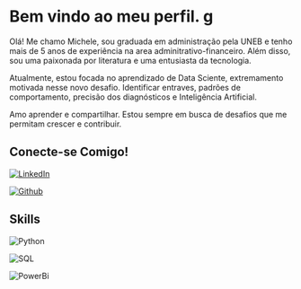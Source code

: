 # Bem vindo ao meu perfil. g

Olá! Me chamo Michele, sou graduada em administração pela UNEB e tenho mais de 5 anos de experiência na area adminitrativo-financeiro. Além disso, sou uma paixonada por literatura e uma entusiasta da tecnologia.

Atualmente, estou focada no aprendizado de Data Sciente, extremamento motivada nesse novo desafio. Identificar entraves, padrões de comportamento, precisão dos diagnósticos e Inteligência Artificial.

Amo aprender e compartilhar. Estou sempre em busca de desafios que me permitam crescer e contribuir.


## Conecte-se Comigo!

[![LinkedIn](https://img.shields.io/badge/LinkedIn-357?style=for-the-badge&logo=linkedin&logoColor=ffff)](https://www.linkedin.com/in/fariasmichele/)

[![Github](https://img.shields.io/badge/Github-357?style=for-the-badge&logo=Github&logoColor=fffff)](https://github.com/MicheleFarias)


## Skills 

![Python](https://img.shields.io/badge/PYTHON-000?style=for-the-badge&logo=python&logoColor=)

![SQL](https://img.shields.io/badge/PYTHON-000?style=for-the-badge&logo=sql&logoColor=)

![PowerBi](https://img.shields.io/badge/JAVASCRIPT-000?style=for-the-badge&logo=PowerBi)





